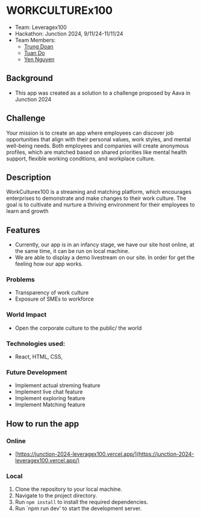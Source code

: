 # WORKCULTUREx100

- Team: Leveragex100
- Hackathon: Junction 2024, 9/11/24-11/11/24
- Team Members:
  - [Trung Doan](https://github.com/viettrung2103)
  - [Tuan Do](https://github.com/DozyXYZ)
  - [Yen Nguyen](https://github.com/chloee122)

## Background

- This app was created as a solution to a challenge proposed by Aava in Junction 2024


## Challenge

Your mission is to create an app where employees can discover job opportunities that align with their personal values, work styles, and mental well-being needs. Both employees and companies will create anonymous profiles, which are matched based on shared priorities like mental health support, flexible working conditions, and workplace culture.

## Description

WorkCulturex100 is a streaming and matching platform, which encourages enterprises to demonstrate and make changes to their work culture. The goal is to cultivate and nurture a thriving environment for their employees to learn and growth

## Features

- Currently, our app is in an infancy stage, we have our site host online, at the same time, it can be run on local machine.
- We are able to display a demo livestream on our site. In order for get the feeling how our app works.

### Problems

- Transparency of work culture
- Exposure of SMEs to workforce

### World Impact

- Open the corporate culture to the public/ the world

### Technologies used:

- React, HTML, CSS,

### Future Development

- Implement actual streming feature
- Implement live chat feature
- Implement exploring feature
- Implement Matching feature

## How to run the app

### Online

- [https://junction-2024-leveragex100.vercel.app/](https://junction-2024-leveragex100.vercel.app/)

### Local

1. Clone the repository to your local machine.
2. Navigate to the project directory.
3. Run `npm install` to install the required dependencies.
4. Run `npm run dev' to start the development server.

